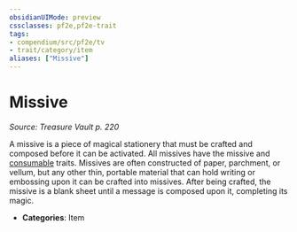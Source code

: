 ```yaml
---
obsidianUIMode: preview
cssclasses: pf2e,pf2e-trait
tags:
- compendium/src/pf2e/tv
- trait/category/item
aliases: ["Missive"]
---
```

# Missive  
*Source: Treasure Vault p. 220*  

A missive is a piece of magical stationery that must be crafted and composed before it can be activated. All missives have the missive and [consumable](rules/traits/consumable.md "Consumable Item Trait") traits. Missives are often constructed of paper, parchment, or vellum, but any other thin, portable material that can hold writing or embossing upon it can be crafted into missives. After being crafted, the missive is a blank sheet until a message is composed upon it, completing its magic.

- **Categories**: Item